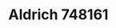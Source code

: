 # Aldrich 748161
<a name="material" />
<script type="application/ld+json">

  {
    "@context": "https://schema.org/",
    "@type": "ChemicalSubstance",
    "http://purl.org/dc/terms/conformsTo":
      {
        "@type": "CreativeWork",
        "@id": "https://bioschemas.org/profiles/ChemicalSubstance/0.4-RELEASE/"
      },
    "@id": "https://egonw.github.io/nanowiki/nanowiki365.html#material",
    "name": "Aldrich 748161",
    "sameAs: "http://127.0.0.1/mediawiki/index.php/Special:URIResolver/Aldrich_748161"
  }
</script>


